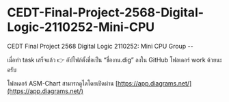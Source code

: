 # CEDT-Final-Project-2568-Digital-Logic-2110252-Mini-CPU
CEDT Final Project 2568 Digital Logic 2110252: Mini CPU Group --

เมื่อทำ task เสร็จแล้ว
👉 อัปไฟล์ตั้งชื่อเป็น “ชื่องาน.dig” ลงใน GitHub โฟลเดอร์ work ด้วยนะครับ

โฟลเดอร์ ASM-Chart สามารถดูไดโดยเปิดผ่าน [https://app.diagrams.net/](https://app.diagrams.net/)